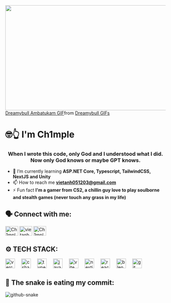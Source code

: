 <img align="center" src="https://64.media.tumblr.com/b796e42eba5920d7cfbacd378517eafc/170ea7b2bfbd440b-80/s500x750/3aa3fcd842e9398da60ebb4573583685c2ed43fc.gif" width=900 height=330>
<div class="tenor-gif-embed" data-postid="25311551" data-share-method="host" data-aspect-ratio="1.77778" data-width="100%"><a href="https://tenor.com/view/dreamybull-ambatukam-gamerkhasan24-gif-25311551">Dreamybull Ambatukam GIF</a>from <a href="https://tenor.com/search/dreamybull-gifs">Dreamybull GIFs</a></div> <script type="text/javascript" async src="https://tenor.com/embed.js"></script>
<h1 align="text-align: left">🤓👆 I'm Ch1mple</h1>
<h3 align="center">When I wrote this code, only God and I understood what I did. Now only God knows or maybe GPT knows.</h3>

- 🌱 I’m currently learning **ASP.NET Core, Typescript, TailwindCSS, NextJS and Unity**
- 📫 How to reach me **vietanh051203@gmail.com**
- ⚡ Fun fact **I'm a gamer from CS2, a chillin guy love to play soulborne and stealth games (never touch any grass in my life)**

<h2 align="text-align: left">🗣️ Connect with me:</h1>
<p align="left">
<a href="https://fb.com/Ch1mpleo" target="blank"><img align="center" src="https://raw.githubusercontent.com/rahuldkjain/github-profile-readme-generator/master/src/images/icons/Social/facebook.svg" alt="Ch1mpleo" height="30" width="40" /></a>
<a href="https://instagram.com/vietanhdohuu" target="blank"><img align="center" src="https://raw.githubusercontent.com/rahuldkjain/github-profile-readme-generator/master/src/images/icons/Social/instagram.svg" alt="vietanhdohuu" height="30" width="40" /></a>
<a href="https://steamcommunity.com/id/Ch1mpleo/" target="blank"><img align="center" src="https://upload.wikimedia.org/wikipedia/commons/8/83/Steam_icon_logo.svg" alt="Ch1mpleo" height="30" width="40" /></a>
</p>

<h2 align="text-align: left">⚙️ TECH STACK:</h1>
<div align="left">
  <img src="https://img.shields.io/badge/Vercel-000000?logo=vercel&logoColor=white&style=for-the-badge" height="30" alt="vercel logo"  />
  <img width="12" />
  <img src="https://cdn.jsdelivr.net/gh/devicons/devicon/icons/csharp/csharp-original.svg" height="30" alt="csharp logo"  />
  <img width="12" />
  <img src="https://cdn.jsdelivr.net/gh/devicons/devicon/icons/typescript/typescript-original.svg" height="30" alt="typescript logo"  />
  <img width="12" />
  <img src="https://cdn.jsdelivr.net/gh/devicons/devicon/icons/javascript/javascript-original.svg" height="30" alt="javascript logo"  />
  <img width="12" />
  <img src="https://cdn.simpleicons.org/vite/646CFF" height="30" alt="vite logo"  />
  <img width="12" />
  <img src="https://cdn.jsdelivr.net/gh/devicons/devicon/icons/nextjs/nextjs-original.svg" height="30" alt="nextjs logo"  />
  <img width="12" />
  <img src="https://cdn.jsdelivr.net/gh/devicons/devicon/icons/react/react-original.svg" height="30" alt="react logo"  />
  <img width="12" />
  <img src="https://cdn.jsdelivr.net/gh/devicons/devicon/icons/blender/blender-original.svg" height="30" alt="blender logo"  />
  <img width="12" />
  <img src="https://cdn.jsdelivr.net/gh/devicons/devicon/icons/git/git-original.svg" height="30" alt="git logo"  />
</div>

<h2 align="text-align: left">🐍 The snake is eating my commit:</h1>
<picture>
  <source media="(prefers-color-scheme: dark)" srcset="https://raw.githubusercontent.com/Ch1mpleo/Ch1mpleo/output/github-snake-dark.svg" />
  <source media="(prefers-color-scheme: light)" srcset="https://raw.githubusercontent.com/Ch1mpleo/Ch1mpleo/output/github-snake.svg" />
  <img alt="github-snake" src="https://raw.githubusercontent.com/tobiasmeyhoefer/tobiasmeyhoefer/output/github-snake.svg" />
</picture>
